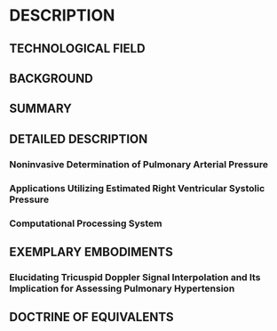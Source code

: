 # DESCRIPTION

## TECHNOLOGICAL FIELD

## BACKGROUND

## SUMMARY

## DETAILED DESCRIPTION

### Noninvasive Determination of Pulmonary Arterial Pressure

### Applications Utilizing Estimated Right Ventricular Systolic Pressure

### Computational Processing System

## EXEMPLARY EMBODIMENTS

### Elucidating Tricuspid Doppler Signal Interpolation and Its Implication for Assessing Pulmonary Hypertension

## DOCTRINE OF EQUIVALENTS

